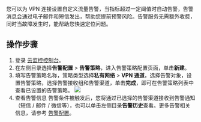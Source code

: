 您可以为 VPN 连接设置自定义流量告警，当指标超过一定阈值时自动告警，告警消息会通过电子邮件和短信发出，帮助您提前预警风险。告警服务无需额外收费，同时当故障发生时，能帮助您快速定位问题。

## 操作步骤
1. 登录 [云监控控制台](https://console.cloud.tencent.com/monitor/overview)。
2. 在左侧目录选择**告警配置** > **告警策略**，进入告警策略配置页面，单击**新建**。
3. 填写告警策略名称，策略类型选择**私有网络** > **VPN 通道**，选择告警对象，设置告警策略，选择告警接收组和告警渠道，单击**完成**，即可在告警策略列表中查看已设置的告警策略。
![](https://main.qcloudimg.com/raw/0c539ab27fda5eda906e3dcec90a53fb.png)
4. 查看告警信息
告警条件被触发后，您将通过已选择的告警渠道接收到告警通知（短信 / 邮件 / 微信等），也可以单击左侧目录**告警历史**查看。更多告警相关信息，请参考 [告警配置](https://cloud.tencent.com/document/product/248/50398)。

